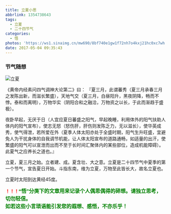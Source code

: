 ```yaml
---
title: 立夏小思
abbrlink: 1354738643
tags:
  - 立夏
  - 二十四节气
categories:
  - 悟
photos: 'https://ws1.sinaimg.cn/mw690/8bf740e1gw1f72nh7o4kxj21hc0xc7wh.jpg'
date: 2017-05-04 09:35:43
---
```


### 节气随想
![立夏](https://ws1.sinaimg.cn/mw690/8bf740e1gw1f72nh7o4kxj21hc0xc7wh.jpg)

《黄帝内经素问四气调神大论第二》曰：
『夏三月，此谓蕃秀（夏三月承春三月之发陈出新，而滋长繁盛），天地气交（夏三月，白昼阳升，黑夜阴降，畅而不悖。泰和而离明），万物华实（阴阳合和之融洽，万物资之以长，于此而渐趋于盛极）。  

夜卧早起，无厌于日（人宜应夏日蕃盛之阳气，早起晚睡，利用体外的阳气扶助人体内的阳气宣布），使志无怒（怒伤肝，肝伤则发陈乏力，无以滋长），使华英成秀，使气得泄，若所爱在外（夏季人体太阳亦处于全盛时期，阳气生升旺盛，宜避免人为干扰身体的自我调节机能，让人体太阳宣布的道路通畅，如适量的出汗，使繁盛的阳气可以宣泄而出而不至于长时间汇聚体内的某些部位，造成机能障碍）。此夏气之应养长之道也。』  

立夏，夏三月之始。立者建、成。夏含壮、大之意。立夏是二十四节气中夏季的第一个节气，宣告夏日开始。斗指东南，维为立夏，万物至此皆长大，故名立夏也。  

立夏时太阳到达黄经45度。  


**<font color=red>！！！</font><font color=green face=微软雅黑 size=3>“悟”分类下的文章用来记录个人偶思偶得的碎想。请独立思考，切勿轻信。  
如若这些小言琐语能引发您的遐想、感悟，不亦乐乎！</font>**